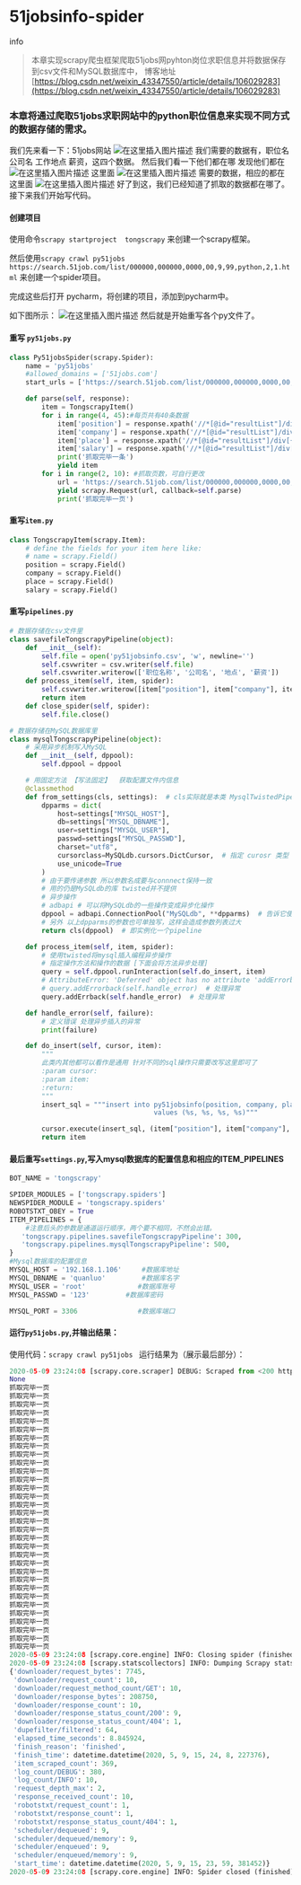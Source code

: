 # 51jobsinfo-spider
info
> 本章实现scrapy爬虫框架爬取51jobs网pyhton岗位求职信息并将数据保存到csv文件和MySQL数据库中，   博客地址[https://blog.csdn.net/weixin_43347550/article/details/106029283](https://blog.csdn.net/weixin_43347550/article/details/106029283)
### 本章将通过爬取51jobs求职网站中的python职位信息来实现不同方式的数据存储的需求。
我们先来看一下：51jobs网站
![在这里插入图片描述](https://img-blog.csdnimg.cn/20200509230416564.png?x-oss-process=image/watermark,type_ZmFuZ3poZW5naGVpdGk,shadow_10,text_aHR0cHM6Ly9ibG9nLmNzZG4ubmV0L3dlaXhpbl80MzM0NzU1MA==,size_16,color_FFFFFF,t_70)
我们需要的数据有，职位名 公司名 工作地点 薪资，这四个数据。
然后我们看一下他们都在哪
发现他们都在
![在这里插入图片描述](https://img-blog.csdnimg.cn/20200509230657826.png)
这里面
![在这里插入图片描述](https://img-blog.csdnimg.cn/20200509230559453.png?x-oss-process=image/watermark,type_ZmFuZ3poZW5naGVpdGk,shadow_10,text_aHR0cHM6Ly9ibG9nLmNzZG4ubmV0L3dlaXhpbl80MzM0NzU1MA==,size_16,color_FFFFFF,t_70)
需要的数据，相应的都在这里面
![在这里插入图片描述](https://img-blog.csdnimg.cn/20200509230815691.png?x-oss-process=image/watermark,type_ZmFuZ3poZW5naGVpdGk,shadow_10,text_aHR0cHM6Ly9ibG9nLmNzZG4ubmV0L3dlaXhpbl80MzM0NzU1MA==,size_16,color_FFFFFF,t_70)
好了到这，我们已经知道了抓取的数据都在哪了。接下来我们开始写代码。
#### 创建项目
使用命令`scrapy startproject  tongscrapy` 来创建一个scrapy框架。

然后使用`scrapy crawl py51jobs https://search.51job.com/list/000000,000000,0000,00,9,99,python,2,1.html` 来创建一个spider项目。

完成这些后打开 pycharm，将创建的项目，添加到pycharm中。

如下图所示：
![在这里插入图片描述](https://img-blog.csdnimg.cn/20200509230155670.png)
然后就是开始重写各个py文件了。

#### 重写 `py51jobs.py`

```python
class Py51jobsSpider(scrapy.Spider):
    name = 'py51jobs'
    #allowed_domains = ['51jobs.com']
    start_urls = ['https://search.51job.com/list/000000,000000,0000,00,9,99,python,2,1.html']

    def parse(self, response):
        item = TongscrapyItem()
        for i in range(4, 45):#每页共有40条数据
            item['position'] = response.xpath('//*[@id="resultList"]/div[{num}]/p/span/a/text()'.format(num=i), first=True).extract_first().strip()
            item['company'] = response.xpath('//*[@id="resultList"]/div[{num}]/span[1]/a/text()'.format(num=i), first=True).extract_first()
            item['place'] = response.xpath('//*[@id="resultList"]/div[{num}]/span[2]/text()'.format(num=i), first=True).extract_first()
            item['salary'] = response.xpath('//*[@id="resultList"]/div[{num}]/span[3]/text()'.format(num=i), first=True).extract_first()
            print('抓取完毕一条')
            yield item
        for i in range(2, 10): #抓取页数，可自行更改
            url = 'https://search.51job.com/list/000000,000000,0000,00,9,99,python,2,'+str(i)+'.html'
            yield scrapy.Request(url, callback=self.parse)
            print('抓取完毕一页')
```

#### 重写`item.py`

```python
class TongscrapyItem(scrapy.Item):
    # define the fields for your item here like:
    # name = scrapy.Field()
    position = scrapy.Field()
    company = scrapy.Field()
    place = scrapy.Field()
    salary = scrapy.Field()
```
#### 重写`pipelines.py`   

```python
# 数据存储在csv文件里
class savefileTongscrapyPipeline(object):
    def __init__(self):
        self.file = open('py51jobsinfo.csv', 'w', newline='')
        self.csvwriter = csv.writer(self.file)
        self.csvwriter.writerow(['职位名称', '公司名', '地点', '薪资'])
    def process_item(self, item, spider):
        self.csvwriter.writerow([item["position"], item["company"], item["place"], item["salary"]])
        return item
    def close_spider(self, spider):
        self.file.close()

# 数据存储在MySQL数据库里
class mysqlTongscrapyPipeline(object):
    # 采用异步机制写入MySQL
    def __init__(self, dppool):
        self.dppool = dppool

    # 用固定方法 【写法固定】  获取配置文件内信息
    @classmethod
    def from_settings(cls, settings):  # cls实际就是本类 MysqlTwistedPipeline
        dpparms = dict(
            host=settings["MYSQL_HOST"],
            db=settings["MYSQL_DBNAME"],
            user=settings["MYSQL_USER"],
            passwd=settings["MYSQL_PASSWD"],
            charset="utf8",
            cursorclass=MySQLdb.cursors.DictCursor,  # 指定 curosr 类型  需要导入MySQLdb.cursors
            use_unicode=True
        )
        # 由于要传递参数 所以参数名成要与connnect保持一致
        # 用的仍是MySQLdb的库 twisted并不提供
        # 异步操作
        # adbapi # 可以将MySQLdb的一些操作变成异步化操作
        dppool = adbapi.ConnectionPool("MySQLdb", **dpparms)  # 告诉它使用的是哪个数据库模块  连接参数
        # 另外 以上dpparms的参数也可单独写，这样会造成参数列表过大
        return cls(dppool)  # 即实例化一个pipeline

    def process_item(self, item, spider):
        # 使用twisted将mysql插入编程异步操作
        # 指定操作方法和操作的数据 [下面会将方法异步处理]
        query = self.dppool.runInteraction(self.do_insert, item)
        # AttributeError: 'Deferred' object has no attribute 'addErrorback'
        # query.addErrorback(self.handle_error)  # 处理异常
        query.addErrback(self.handle_error)  # 处理异常

    def handle_error(self, failure):
        # 定义错误 处理异步插入的异常
        print(failure)

    def do_insert(self, cursor, item):
        """
        此类内其他都可以看作是通用 针对不同的sql操作只需要改写这里即可了
        :param cursor:
        :param item:
        :return:
        """
        insert_sql = """insert into py51jobsinfo(position, company, place, salary)
                                    values (%s, %s, %s, %s)"""

        cursor.execute(insert_sql, (item["position"], item["company"], item["place"], item["salary"]))
        return item
```

#### 最后重写`settings.py`,写入mysql数据库的配置信息和相应的ITEM_PIPELINES

```python
BOT_NAME = 'tongscrapy'

SPIDER_MODULES = ['tongscrapy.spiders']
NEWSPIDER_MODULE = 'tongscrapy.spiders'
ROBOTSTXT_OBEY = True
ITEM_PIPELINES = {
	#注意后头的参数是通道运行顺序，两个要不相同，不然会出错。
   'tongscrapy.pipelines.savefileTongscrapyPipeline': 300,
   'tongscrapy.pipelines.mysqlTongscrapyPipeline': 500,
}
#Mysql数据库的配置信息
MYSQL_HOST = '192.168.1.106'     #数据库地址
MYSQL_DBNAME = 'quanluo'         #数据库名字
MYSQL_USER = 'root'             #数据库账号
MYSQL_PASSWD = '123'         #数据库密码

MYSQL_PORT = 3306               #数据库端口
```
#### 运行`py51jobs.py`,并输出结果：
使用代码：`scrapy crawl py51jobs
`
运行结果为（展示最后部分）：

```python
2020-05-09 23:24:08 [scrapy.core.scraper] DEBUG: Scraped from <200 https://search.51job.com/list/000000,000000,0000,00,9,99,python,2,4.html>
None
抓取完毕一页
抓取完毕一页
抓取完毕一页
抓取完毕一页
抓取完毕一页
抓取完毕一页
抓取完毕一页
抓取完毕一页
抓取完毕一页
抓取完毕一页
抓取完毕一页
抓取完毕一页
抓取完毕一页
抓取完毕一页
抓取完毕一页
抓取完毕一页
抓取完毕一页
抓取完毕一页
抓取完毕一页
抓取完毕一页
抓取完毕一页
抓取完毕一页
抓取完毕一页
抓取完毕一页
抓取完毕一页
抓取完毕一页
抓取完毕一页
抓取完毕一页
抓取完毕一页
抓取完毕一页
抓取完毕一页
抓取完毕一页
2020-05-09 23:24:08 [scrapy.core.engine] INFO: Closing spider (finished)
2020-05-09 23:24:08 [scrapy.statscollectors] INFO: Dumping Scrapy stats:
{'downloader/request_bytes': 7745,
 'downloader/request_count': 10,
 'downloader/request_method_count/GET': 10,
 'downloader/response_bytes': 208750,
 'downloader/response_count': 10,
 'downloader/response_status_count/200': 9,
 'downloader/response_status_count/404': 1,
 'dupefilter/filtered': 64,
 'elapsed_time_seconds': 8.845924,
 'finish_reason': 'finished',
 'finish_time': datetime.datetime(2020, 5, 9, 15, 24, 8, 227376),
 'item_scraped_count': 369,
 'log_count/DEBUG': 380,
 'log_count/INFO': 10,
 'request_depth_max': 2,
 'response_received_count': 10,
 'robotstxt/request_count': 1,
 'robotstxt/response_count': 1,
 'robotstxt/response_status_count/404': 1,
 'scheduler/dequeued': 9,
 'scheduler/dequeued/memory': 9,
 'scheduler/enqueued': 9,
 'scheduler/enqueued/memory': 9,
 'start_time': datetime.datetime(2020, 5, 9, 15, 23, 59, 381452)}
2020-05-09 23:24:08 [scrapy.core.engine] INFO: Spider closed (finished)

```
